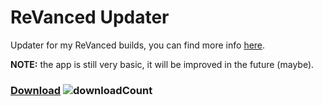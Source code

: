 # ReVanced Updater
Updater for my ReVanced builds, you can find more info [here](https://github.com/LeddaZ/revanced-repo).

**NOTE:** the app is still very basic, it will be improved in the future (maybe).
### [Download](https://github.com/LeddaZ/ReVancedUpdater/releases/latest) ![downloadCount](https://img.shields.io/github/downloads/LeddaZ/ReVancedUpdater/total?label=Downloads)
